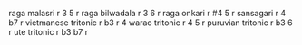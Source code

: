 raga malasri	r 3 5 r
raga bilwadala	r 3 6 r
raga onkari	r #4 5 r
sansagari	r 4 b7 r
vietmanese tritonic	r b3 r 4
warao tritonic	r 4 5 r
puruvian tritonic	r b3 6 r
ute tritonic	r b3 b7 r